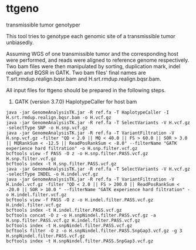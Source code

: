 # ttgeno
transmissible tumor genotyper

This tool tries to genotype each genomic site of a transmissible tumor unbiasedly.


Assuming WGS of one transmissible tumor and the corresponding host were performed, and reads were aligned to reference genome respectively. Two bam files were then manipulated by sorting, duplication mark, indel realign and BQSR in GATK. Two bam files' final names are T.srt.rmdup.realign.bqsr.bam and H.srt.rmdup.realign.bqsr.bam.

All input files for ttgeno should be prepared in the following steps.

1) GATK (version 3.7.0) HaplotypeCaller for host bam
```shell
java -jar GenomeAnalysisTK.jar -R ref.fa -T HaplotypeCaller -I H.srt.rmdup.realign.bqsr.bam -o H.vcf.gz
java -jar GenomeAnalysisTK.jar -R ref.fa -T SelectVariants -V H.vcf.gz -selectType SNP -o H.snp.vcf.gz
java -jar GenomeAnalysisTK.jar -R ref.fa -T VariantFiltration -V H.snp.vcf.gz -filter "QD < 2.0 || MQ < 40.0 || FS > 60.0 || SOR > 3.0 || MQRankSum < -12.5 || ReadPosRankSum < -8.0" --filterName "GATK experience hard filtration" -o H.snp.filter.vcf.gz
bcftools view -f PASS -O z -o H.snp.filter.PASS.vcf.gz H.snp.filter.vcf.gz
bcftools index -t H.snp.filter.PASS.vcf.gz
java -jar GenomeAnalysisTK.jar -R ref.fa -T SelectVariants -V H.vcf.gz -selectType INDEL -o H.indel.vcf.gz
java -jar GenomeAnalysisTK.jar -R ref.fa -T VariantFiltration -V H.indel.vcf.gz -filter "QD < 2.0 || FS > 200.0 || ReadPosRankSum < -20.0 || SOR > 10.0 " --filterName "GATK experience hard filtration" -o H.indel.filter.vcf.gz
bcftools view -f PASS -O z -o H.indel.filter.PASS.vcf.gz H.indel.filter.vcf.gz
bcftools index -t H.indel.filter.PASS.vcf.gz
bcftools concat -O z -o H.snpNindel.filter.PASS.vcf.gz -a H.snp.filter.PASS.vcf.gz H.indel.filter.PASS.vcf.gz
bcftools index -t H.snpNindel.filter.PASS.vcf.gz
bcftools filter -O z -o H.snpNindel.filter.PASS.SnpGap3.vcf.gz -g 3 H.snpNindel.filter.PASS.vcf.gz
bcftools index -t H.snpNindel.filter.PASS.SnpGap3.vcf.gz
```
